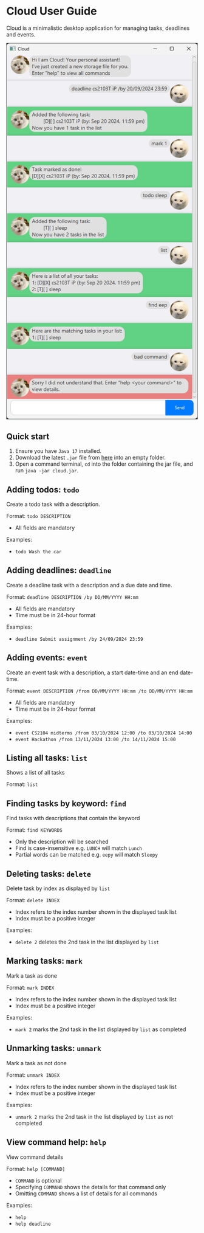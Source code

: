 # Cloud User Guide
Cloud is a minimalistic desktop application for managing tasks, deadlines and events.

![Ui.png](Ui.png)


## Quick start
1. Ensure you have `Java 17` installed.
2. Download the latest `.jar` file from [here](https://github.com/chrisjohntan/ip/releases) into an empty folder.
3. Open a command terminal, `cd` into the folder containing the jar file, and run `java -jar cloud.jar`.

## Adding todos: `todo`

Create a todo task with a description.

Format: `todo DESCRIPTION`
- All fields are mandatory

Examples:
- `todo Wash the car`

## Adding deadlines: `deadline`

Create a deadline task with a description and a due date and time.

Format: `deadline DESCRIPTION /by DD/MM/YYYY HH:mm`

- All fields are mandatory
- Time must be in 24-hour format

Examples:
- `deadline Submit assignment /by 24/09/2024 23:59`

## Adding events: `event`

Create an event task with a description, a start date-time and an end date-time.

Format: `event DESCRIPTION /from DD/MM/YYYY HH:mm /to DD/MM/YYYY HH:mm`

- All fields are mandatory
- Time must be in 24-hour format

Examples:
- `event CS2104 midterms /from 03/10/2024 12:00 /to 03/10/2024 14:00`
- `event Hackathon /from 13/11/2024 13:00 /to 14/11/2024 15:00`

## Listing all tasks: `list`

Shows a list of all tasks

Format: `list`

## Finding tasks by keyword: `find`

Find tasks with descriptions that contain the keyword

Format: `find KEYWORDS`

- Only the description will be searched
- Find is case-insensitive e.g. `LUNCH` will match `Lunch`
- Partial words can be matched e.g. `eepy` will match `Sleepy`

## Deleting tasks: `delete`

Delete task by index as displayed by `list`

Format: `delete INDEX`

- Index refers to the index number shown in the displayed task list 
- Index must be a positive integer

Examples:
- `delete 2` deletes the 2nd task in the list displayed by `list`

## Marking tasks: `mark`

Mark a task as done

Format: `mark INDEX`

- Index refers to the index number shown in the displayed task list
- Index must be a positive integer

Examples:
- `mark 2` marks the 2nd task in the list displayed by `list` as completed

## Unmarking tasks: `unmark`

Mark a task as not done

Format: `unmark INDEX`

- Index refers to the index number shown in the displayed task list
- Index must be a positive integer

Examples:
- `unmark 2` marks the 2nd task in the list displayed by `list` as not completed

## View command help: `help`

View command details

Format: `help [COMMAND]`

- `COMMAND` is optional
- Specifying `COMMAND` shows the details for that command only
- Omitting `COMMAND` shows a list of details for all commands

Examples:
- `help`
- `help deadline`

